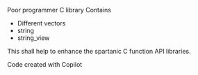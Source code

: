 Poor programmer C library
Contains 
- Different vectors
- string
- string_view

This shall help to enhance the spartanic C function API libraries.

Code created with Copilot
